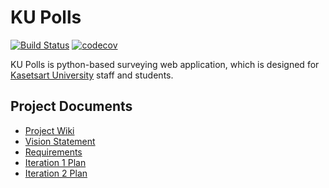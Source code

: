 # KU Polls
[![Build Status](https://app.travis-ci.com/natchanon-space/ku-polls.svg?branch=master)](https://app.travis-ci.com/natchanon-space/ku-polls)
[![codecov](https://codecov.io/gh/natchanon-space/ku-polls/branch/master/graph/badge.svg?token=IPF2OOXOBS)](https://codecov.io/gh/natchanon-space/ku-polls)

KU Polls is python-based surveying web application, which is designed for [Kasetsart University](https://www.ku.ac.th/th) staff and students.

## Project Documents
  - [Project Wiki](../../wiki)
  - [Vision Statement](../../wiki/vision-statement)
  - [Requirements](../../wiki/requirements)
  - [Iteration 1 Plan](../../wiki/iteration-1-plan)
  - [Iteration 2 Plan](../../wiki/iteration-2-plan)
